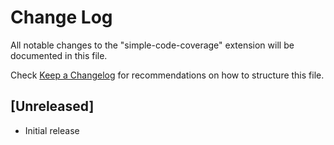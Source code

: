 # Change Log

All notable changes to the "simple-code-coverage" extension will be documented in this file.

Check [Keep a Changelog](http://keepachangelog.com/) for recommendations on how to structure this file.

## [Unreleased]

- Initial release